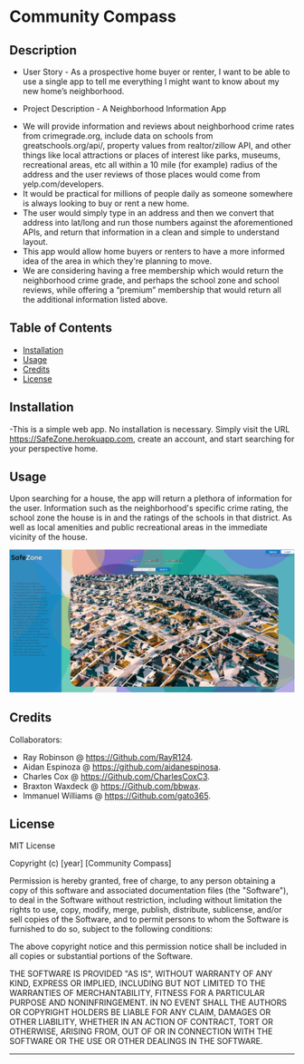 # Community Compass

## Description

* User Story - As a prospective home buyer or renter, I want to be able to use a single app to tell me everything I might want to know about my new home’s neighborhood.

* Project Description - A Neighborhood Information App
- We will provide information and reviews about neighborhood crime rates from crimegrade.org, include data on schools from greatschools.org/api/, property values from realtor/zillow API, and other things like local attractions or places of interest like parks, museums, recreational areas, etc all within a 10 mile (for example) radius of the address and the user reviews of those places would come from yelp.com/developers.
- It would be practical for millions of people daily as someone somewhere is always looking to buy or rent a new home.
- The user would simply type in an address and then we convert that address into lat/long and run those numbers against the aforementioned APIs, and return that information in a clean and simple to understand layout.
- This app would allow home buyers or renters to have a more informed idea of the area in which they're planning to move.
- We are considering having a free membership which would return the neighborhood crime grade, and perhaps the school zone and school reviews, while offering a “premium” membership that would return all the additional information listed above. 


## Table of Contents

- [Installation](#installation)
- [Usage](#usage)
- [Credits](#credits)
- [License](#license)

## Installation

-This is a simple web app. No installation is necessary. Simply visit the URL https://SafeZone.herokuapp.com, create an account, and start searching for your perspective home. 
## Usage

Upon searching for a house, the app will return a plethora of information for the user. Information such as the neighborhood's specific crime rating, the school zone the house is in and the ratings of the schools in that district. As well as local amenities and public recreational areas in the immediate vicinity of the house.

![mmscreenshot](./community-compass/src/assets/SZ_Screenshot.png)

## Credits

Collaborators:
- Ray Robinson @ https://Github.com/RayR124.
- Aidan Espinoza @ https://github.com/aidanespinosa. 
- Charles Cox @ https://Github.com/CharlesCoxC3. 
- Braxton Waxdeck @ https://Github.com/bbwax.
- Immanuel Williams @ https://Github.com/gato365.

## License

MIT License

Copyright (c) [year] [Community Compass]

Permission is hereby granted, free of charge, to any person obtaining a copy
of this software and associated documentation files (the "Software"), to deal
in the Software without restriction, including without limitation the rights
to use, copy, modify, merge, publish, distribute, sublicense, and/or sell
copies of the Software, and to permit persons to whom the Software is
furnished to do so, subject to the following conditions:

The above copyright notice and this permission notice shall be included in all
copies or substantial portions of the Software.

THE SOFTWARE IS PROVIDED "AS IS", WITHOUT WARRANTY OF ANY KIND, EXPRESS OR
IMPLIED, INCLUDING BUT NOT LIMITED TO THE WARRANTIES OF MERCHANTABILITY,
FITNESS FOR A PARTICULAR PURPOSE AND NONINFRINGEMENT. IN NO EVENT SHALL THE
AUTHORS OR COPYRIGHT HOLDERS BE LIABLE FOR ANY CLAIM, DAMAGES OR OTHER
LIABILITY, WHETHER IN AN ACTION OF CONTRACT, TORT OR OTHERWISE, ARISING FROM,
OUT OF OR IN CONNECTION WITH THE SOFTWARE OR THE USE OR OTHER DEALINGS IN THE
SOFTWARE.

---
